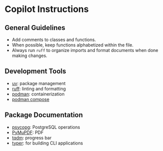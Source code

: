 # Copilot Instructions

## General Guidelines

- Add comments to classes and functions.
- When possible, keep functions alphabetized within the file.
- Always run `ruff` to organize imports and format documents when done making changes.

## Development Tools

- [uv](https://docs.astral.sh/uv/): package management
- [ruff](https://docs.astral.sh/ruff/): linting and formatting
- [podman](https://podman-desktop.io/docs/intro): containerization
- [podman compose](https://podman-desktop.io/docs/compose)

## Package Documentation

- [psycopg](https://www.psycopg.org/psycopg3/docs/): PostgreSQL operations
- [PyMuPDF](https://pymupdf.readthedocs.io/en/latest/index.html): PDF
- [tqdm](https://github.com/tqdm/tqdm): progress bar
- [typer](https://typer.tiangolo.com/): for building CLI applications
